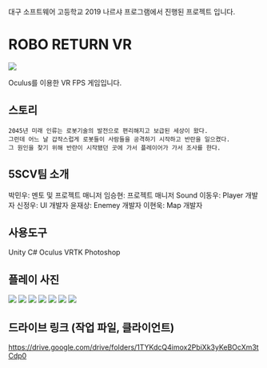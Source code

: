 대구 소프트웨어 고등학교 2019 나르샤 프로그램에서 진행된 프로젝트 입니다.

# ROBO RETURN VR
<img src="https://raw.githubusercontent.com/NameLoki/Narsha2/master/Image/logo.png"/>

Oculus를 이용한 VR FPS 게임입니다.
## 스토리 
```
2045년 미래 인류는 로봇기술의 발전으로 편리해지고 보급된 세상이 왔다. 
그런데 어느 날 갑작스럽게 로봇들이 사람들을 공격하기 시작하고 반란을 일으켰다. 
그 원인을 찾기 위해 반란이 시작됐던 곳에 가서 플레이어가 가서 조사를 한다.
```
## 5SCV팀 소개
박민우: 멘토 및 프로젝트 매니저
임승현: 프로젝트 매니저 Sound
이동우: Player 개발자
신정우: UI 개발자
윤재상: Enemey 개발자
이현욱: Map 개발자
## 사용도구
Unity C#
Oculus
VRTK
Photoshop
## 플레이 사진
<img src="https://github.com/NameLoki/Narsha2/blob/master/Image/stageSelect.png">
<img src="https://github.com/NameLoki/Narsha2/blob/master/Image/weaponSelect.jpg">
<img src="https://github.com/NameLoki/Narsha2/blob/master/Image/play2.jpg">
<img src="https://github.com/NameLoki/Narsha2/blob/master/Image/play4.png">
<img src="https://github.com/NameLoki/Narsha2/blob/master/Image/hit.jpg">
<img src="https://github.com/NameLoki/Narsha2/blob/master/Image/play1.png">
<img src="https://github.com/NameLoki/Narsha2/blob/master/Image/play3.png">

## 드라이브 링크 (작업 파일, 클라이언트)
https://drive.google.com/drive/folders/1TYKdcQ4imox2PbiXk3yKeBOcXm3tCdp0

